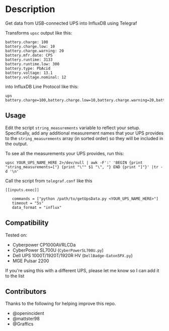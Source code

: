 # Description
Get data from USB-connected UPS into InfluxDB using Telegraf

Transforms `upsc` output like this:
```
battery.charge: 100
battery.charge.low: 10
battery.charge.warning: 20
battery.mfr.date: CPS
battery.runtime: 3133
battery.runtime.low: 300
battery.type: PbAcid
battery.voltage: 13.1
battery.voltage.nominal: 12
```
into InfluxDB Line Protocol like this: 
```
ups battery.charge=100,battery.charge.low=10,battery.charge.warning=20,battery.mfr.date="CPS",battery.runtime=2970,battery.runtime.low=300,battery.type="PbAcid",battery.voltage=13.1,battery.voltage.nominal=12
```

## Usage

Edit the script `string_measurements` variable to reflect your setup. Specifically, add any additional measurement names that your UPS provides to the `string_measurements` array (in sorted order) so they will be included in the output.

To see all the measurements your UPS provides, run this:

```
upsc YOUR_UPS_NAME_HERE 2>/dev/null | awk -F':' 'BEGIN {print "string_measurements=["} {print "\"" $1 "\", "} END {print "]"}' |tr -d '\n'
```

Call the script from `telegraf.conf` like this
```
[[inputs.exec]]

   commands = ["python /path/to/getUpsData.py <YOUR_UPS_NAME_HERE>"]
   timeout = "5s"
   data_format = "influx"
```

## Compatibility
Tested on:
* Cyberpower CP1000AVRLCDa
* CyberPower SL700U (`CyberPowerSL700U.py`)
* Dell UPS 1000T/1920T/1920R HV (`DellBadge-Eaton5PX.py`)
* MGE Pulsar 2200


If you're using this with a different UPS, please let me know so I can add it to the list

## Contributors

Thanks to the following for helping improve this repo.

* @openincident
* @mattster98
* @Graffics
